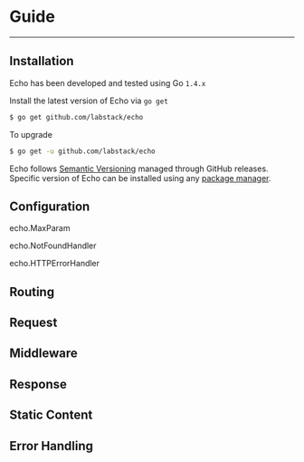 # Guide

<!--- 
	Some info about guide
-->

---

## Installation

Echo has been developed and tested using Go `1.4.x`

Install the latest version of Echo via `go get`

```sh
$ go get github.com/labstack/echo
```

To upgrade

```sh
$ go get -u github.com/labstack/echo
```

Echo follows [Semantic Versioning](http://semver.org) managed through GitHub releases.
Specific version of Echo can be installed using any [package manager](https://github.com/avelino/awesome-go#package-management).

## Configuration

echo.MaxParam

echo.NotFoundHandler

echo.HTTPErrorHandler

## Routing

## Request

## Middleware

## Response

## Static Content

## Error Handling
